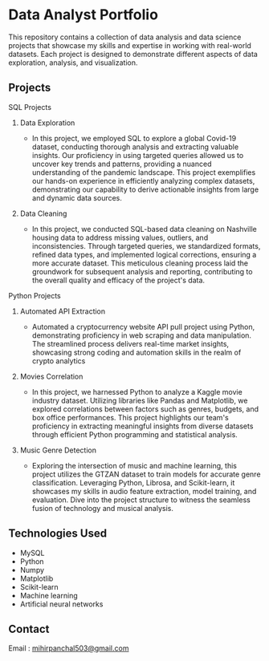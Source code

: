 # Data Analyst Portfolio

This repository contains a collection of data analysis and data science projects that showcase my skills and expertise in working with real-world datasets. Each project is designed to demonstrate different aspects of data exploration, analysis, and visualization.

## Projects

SQL Projects
1. Data Exploration
   - In this project, we employed SQL to explore a global Covid-19 dataset, conducting thorough analysis and extracting valuable insights. Our proficiency in using targeted queries allowed us to uncover key trends and patterns, providing a nuanced understanding of the pandemic landscape. This project exemplifies our hands-on experience in efficiently analyzing complex datasets, demonstrating our capability to derive actionable insights from large and dynamic data sources.

2. Data Cleaning 
   - In this project, we conducted SQL-based data cleaning on Nashville housing data to address missing values, outliers, and inconsistencies. Through targeted queries, we standardized formats, refined data types, and implemented logical corrections, ensuring a more accurate dataset. This meticulous cleaning process laid the groundwork for subsequent analysis and reporting, contributing to the overall quality and efficacy of the project's data.
  
  
Python Projects

1. Automated API Extraction
   
   - Automated a cryptocurrency website API pull project using Python, demonstrating proficiency in web scraping and data manipulation. The streamlined process delivers real-time market insights, showcasing strong coding and automation skills in the realm of crypto analytics
3. Movies Correlation
   
   - In this project, we harnessed Python to analyze a Kaggle movie industry dataset. Utilizing libraries like Pandas and Matplotlib, we explored correlations between factors such as genres, budgets, and box office performances. This project highlights our team's proficiency in extracting meaningful insights from diverse datasets through efficient Python programming and statistical analysis.
5. Music Genre Detection
   
   - Exploring the intersection of music and machine learning, this project utilizes the GTZAN dataset to train models for accurate genre classification. Leveraging Python, Librosa, and Scikit-learn, it showcases my skills in audio feature extraction, model training, and evaluation. Dive into the project structure to witness the seamless fusion of technology and musical analysis.    

## Technologies Used

- MySQL
- Python
- Numpy
- Matplotlib
- Scikit-learn
- Machine learning 
- Artificial neural networks

## Contact

Email : mihirpanchal503@gmail.com  

